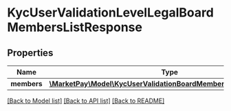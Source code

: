 # KycUserValidationLevelLegalBoardMembersListResponse

## Properties
Name | Type | Description | Notes
------------ | ------------- | ------------- | -------------
**members** | [**\MarketPay\Model\KycUserValidationBoardMemberListItemResponse[]**](KycUserValidationBoardMemberListItemResponse.md) |  | [optional] 

[[Back to Model list]](../README.md#documentation-for-models) [[Back to API list]](../README.md#documentation-for-api-endpoints) [[Back to README]](../README.md)


